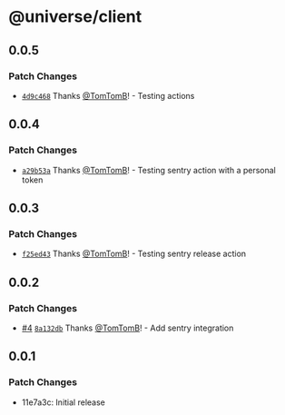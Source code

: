 # @universe/client

## 0.0.5

### Patch Changes

- [`4d9c468`](https://github.com/TomTomB/universe/commit/4d9c468ff96c80207d0fb9106039dca8a16f931b) Thanks [@TomTomB](https://github.com/TomTomB)! - Testing actions

## 0.0.4

### Patch Changes

- [`a29b53a`](https://github.com/TomTomB/universe/commit/a29b53a9fe4efb0911b2a8f9bfd7dc9aedfc835e) Thanks [@TomTomB](https://github.com/TomTomB)! - Testing sentry action with a personal token

## 0.0.3

### Patch Changes

- [`f25ed43`](https://github.com/TomTomB/universe/commit/f25ed43c813d3ea13a1bd10b2d9f114f138e69f3) Thanks [@TomTomB](https://github.com/TomTomB)! - Testing sentry release action

## 0.0.2

### Patch Changes

- [#4](https://github.com/TomTomB/universe/pull/4) [`8a132db`](https://github.com/TomTomB/universe/commit/8a132db87f0766dc6e9c89890614eb2063a6e520) Thanks [@TomTomB](https://github.com/TomTomB)! - Add sentry integration

## 0.0.1

### Patch Changes

- 11e7a3c: Initial release
